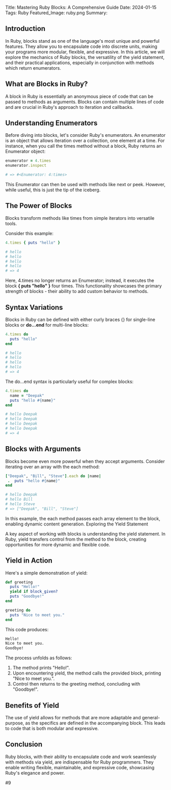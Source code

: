 Title: Mastering Ruby Blocks: A Comprehensive Guide
Date: 2024-01-15
Tags: Ruby
Featured_Image: ruby.png
Summary: 



## Introduction

In Ruby, blocks stand as one of the language's most unique and powerful features. They allow you to encapsulate code into discrete units, making your programs more modular, flexible, and expressive. In this article, we will explore the mechanics of Ruby blocks, the versatility of the yield statement, and their practical applications, especially in conjunction with methods which return enumerators.

## What are Blocks in Ruby?

A block in Ruby is essentially an anonymous piece of code that can be passed to methods as arguments. Blocks can contain multiple lines of code and are crucial in Ruby's approach to iteration and callbacks.

## Understanding Enumerators

Before diving into blocks, let's consider Ruby's enumerators. An enumerator is an object that allows iteration over a collection, one element at a time. For instance, when you call the times method without a block, Ruby returns an Enumerator object:

```ruby
enumerator = 4.times
enumerator.inspect

# => #<Enumerator: 4:times>
```

This Enumerator can then be used with methods like next or peek. However, while useful, this is just the tip of the iceberg.

## The Power of Blocks

Blocks transform methods like times from simple iterators into versatile tools.

Consider this example:

```ruby
4.times { puts "hello" }

# hello
# hello
# hello
# hello
# => 4
```

Here, 4.times no longer returns an Enumerator; instead, it executes the block **{ puts "hello" }** four times. This functionality showcases the primary strength of blocks - their ability to add custom behavior to methods.

## Syntax Variations

Blocks in Ruby can be defined with either curly braces {} for single-line blocks or **do...end** for multi-line blocks:

```ruby
4.times do
  puts "hello"
end

# hello
# hello
# hello
# hello
# => 4
```

The do...end syntax is particularly useful for complex blocks:

```ruby
4.times do
  name = "Deepak"
  puts "hello #{name}"
end

# hello Deepak
# hello Deepak
# hello Deepak
# hello Deepak
# => 4
```

## Blocks with Arguments

Blocks become even more powerful when they accept arguments. Consider iterating over an array with the each method:

```ruby
["Deepak", "Bill", "Steve"].each do |name|
 .  puts "hello #{name}"
end

# hello Deepak
# hello Bill
# hello Steve
# => ["Deepak", "Bill", "Steve"]
```

In this example, the each method passes each array element to the block, enabling dynamic content generation.
Exploring the Yield Statement

A key aspect of working with blocks is understanding the yield statement. In Ruby, yield transfers control from the method to the block, creating opportunities for more dynamic and flexible code.

## Yield in Action

Here's a simple demonstration of yield:

```ruby
def greeting
  puts "Hello!"
  yield if block_given?
  puts "Goodbye!"
end

greeting do
  puts "Nice to meet you."
end
```

This code produces:

```bash
Hello!
Nice to meet you.
Goodbye!
```

The process unfolds as follows:

1. The method prints "Hello!".
2. Upon encountering yield, the method calls the provided block, printing "Nice to meet you.".
3. Control then returns to the greeting method, concluding with "Goodbye!".

## Benefits of Yield

The use of yield allows for methods that are more adaptable and general-purpose, as the specifics are defined in the accompanying block. This leads to code that is both modular and expressive.

## Conclusion

Ruby blocks, with their ability to encapsulate code and work seamlessly with methods via yield, are indispensable for Ruby programmers. They enable writing flexible, maintainable, and expressive code, showcasing Ruby's elegance and power.

#9
